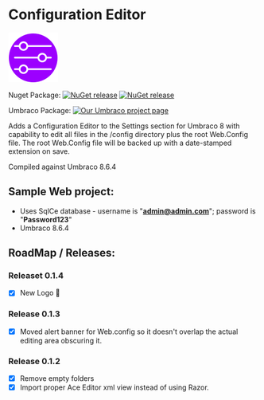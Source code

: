 ﻿# Configuration Editor

![Configuration Editor Logo](https://raw.githubusercontent.com/YourITGroup/ConfigurationEditor/master/assets/ConfigurationManager_logo.png)

Nuget Package: 
[![NuGet release](https://img.shields.io/nuget/v/ConfigurationEditor.svg)](https://www.nuget.org/packages/ConfigurationEditor/)
[![NuGet release](https://img.shields.io/nuget/dt/ConfigurationEditor.svg)](https://www.nuget.org/packages/ConfigurationEditor/)

Umbraco Package:
[![Our Umbraco project page](https://img.shields.io/badge/our-umbraco-orange.svg)](https://our.umbraco.org/projects/backoffice-extensions/configuration-editor) 

Adds a Configuration Editor to the Settings section for Umbraco 8 with capability to edit all files in the /config directory plus the root Web.Config file.  The root Web.Config file will be backed up with a date-stamped extension on save.

Compiled against Umbraco 8.6.4

## Sample Web project:

* Uses SqlCe database - username is "**admin@admin.com**"; password is "**Password123**"
* Umbraco 8.6.4

## RoadMap / Releases:

### Releaset 0.1.4

* [x] New Logo 💯

### Release 0.1.3

* [x] Moved alert banner for Web.config so it doesn't overlap the actual editing area obscuring it.

### Release 0.1.2

* [x] Remove empty folders
* [x] Import proper Ace Editor xml view instead of using Razor.
